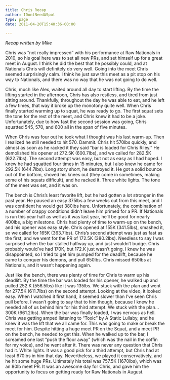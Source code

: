 ```yaml
---
title: Chris Recap
author: IDontNeedASpot
type: page
date: 2011-04-20T15:40:36+00:00

---
```

_Recap written by Mike_
  

  
Chris was “not really impressed” with his performance at Raw Nationals in 2010, so his goal here was to set all new PRs, and set himself up for a great meet in August. I think he did the best that he possibly could, and at Nationals Chris will definitely do very well. Going into the meet Chris seemed surprisingly calm. I think he just saw this meet as a pit stop on his way to Nationals, and there was no way that he was not going to do well.

Chris, much like Alex, waited around all day to start lifting. By the time the lifting started in the afternoon, Chris has also restless, and tired from just sitting around. Thankfully, throughout the day he was able to eat, and he left a few times, that way it broke up the monotony quite well. When Chris finally started warming up to squat, he was ready to go. The first squat sets the tone for the rest of the meet, and Chris knew it had to be a joke. Unfortunately, due to how fast the second session was going, Chris squatted 545, 570, and 600 all in the span of five minutes.

When Chris was four out he took what I thought was his last warm-up. Then I realized he still needed to hit 570. Dammit. Chris hit 570lbs quickly, and almost as soon as he racked it they said “bar is loaded for Chris Riley.” He demolished his opener at 272.5K (600.7lbs), and we called for 282.5K (622.7lbs). The second attempt was easy, but not as easy as I had hoped. I knew he had squatted four times in 15 minutes, but I also knew he came for 292.5K (644.7lbs). Long story short, he destroyed it. He got a solid bounce out of the bottom, shoved his knees out (they come in sometimes, making some of his squats difficult), and he racked it. Three white lights. The tone of the meet was set, and it was on.

The bench is Chris’s least favorite lift, but he had gotten a lot stronger in the past year. He paused an easy 375lbs a few weeks out from this meet, and I was confident he would get 380lbs here. Unfortunately, the combination of a number of crappy conditions didn’t leave him primed for a PR. If Nationals is run this year half as well as it was last year, he’ll be good for nearly 400lbs, a big milestone. Chris had plenty of time to warm-up on the bench, and his opener was easy style. Chris opened at 155K (341.5lbs), smashed it, so we called for 165K (363.7lbs). Chris’s second attempt was just as fast as the first, and we went for the PR of 172.5K (380.2lbs). Needless to say I was surprised when the bar stalled halfway up, and just wouldn’t budge. Chris probably would’ve had 170K, but 172.K just wasn’t going. I knew he was disappointed, so I tried to get him pumped for the deadlift, because he came to conquer his demons, and pull 650lbs. Chris missed 650lbs at Nationals, and it wasn’t happening again.

Just like the bench, there was plenty of time for Chris to warm up his deadlift. By the time the bar was loaded for his opener, he walked up and pulled 252.K (556.5lbs) like it was 135lbs. We stuck with the plan and went for 277.5K (611.7lbs) on the second attempt. Looking at the video, it looked easy. When I watched it first hand, it seemed slower than I’ve seen Chris pull before. I wasn’t going to say that to him though, because I knew he needed all of us behind him for his third attempt. We stuck with the plan…300K (661.2lbs). When the bar was finally loaded, I was nervous as hell. Chris was getting amped listening to “Toxic” by A Static Lullaby, and he knew it was the lift that we all came for. This was going to make or break the meet for him. Despite hitting a huge meet PR on the Squat, and a meet PR on the bench, he needed to get this. When he walked up to the bar, I screamed one last “push the floor away” (which was the nail in the coffin for my voice), and he went after it. There was never any question that Chris had it. White lights. It was a good pick for a third attempt, but Chris had at least 670lbs in him that day. Nevertheless, we played it conservatively, and he hit some huge PRs. Ultimately his total was 757.5K (1670lbs), which was an 80lb meet PR. It was an awesome day for Chris, and gave him the opportunity to focus on getting ready for Raw Nationals in August.  
